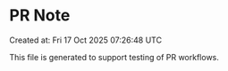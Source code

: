 # PR Note

Created at: Fri 17 Oct 2025 07:26:48 UTC

This file is generated to support testing of PR workflows.
